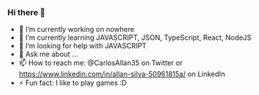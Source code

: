 ### Hi there 👋

- 🔭 I’m currently working on nowhere
- 🌱 I’m currently learning JAVASCRIPT, JSON, TypeScript, React, NodeJS
- 🤔 I’m looking for help with JAVASCRIPT
- 💬 Ask me about ...
- 📫 How to reach me: @CarlosAllan35 on Twitter or https://www.linkedin.com/in/allan-silva-50961815a/ on LinkedIn
- ⚡ Fun fact: I like to play games :D

